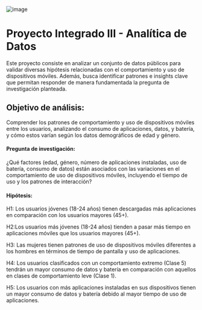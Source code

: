 ![image](https://github.com/user-attachments/assets/112993eb-56db-4453-871f-80b81d6a565f)

# Proyecto Integrado III - Analítica de Datos

Este proyecto consiste en analizar un conjunto de datos públicos para validar diversas hipótesis relacionadas con el comportamiento y uso de dispositivos móviles. Además, busca identificar patrones e insights clave que permitan responder de manera fundamentada la pregunta de investigación planteada.

## Objetivo de análisis:

Comprender los patrones de comportamiento y uso de
dispositivos móviles entre los usuarios, analizando el
consumo de aplicaciones, datos, y batería, y cómo estos
varían según los datos demográficos de edad y género.

#### Pregunta de investigación:

¿Qué factores (edad, género, número de aplicaciones
instaladas, uso de batería, consumo de datos) están
asociados con las variaciones en el comportamiento de
uso de dispositivos móviles, incluyendo el tiempo de uso
y los patrones de interacción?

#### Hipótesis:

H1: Los usuarios jóvenes (18-24 años) tienen descargadas
más aplicaciones en comparación con los usuarios
mayores (45+).

H2:Los usuarios más jóvenes (18-24 años) tienden a pasar
más tiempo en aplicaciones móviles que los usuarios
mayores (45+).

H3: Las mujeres tienen patrones de uso de dispositivos
móviles diferentes a los hombres en términos de tiempo
de pantalla y uso de aplicaciones.

H4: Los usuarios clasificados con un comportamiento
extremo (Clase 5) tendrán un mayor consumo de datos y
batería en comparación con aquellos en clases de
comportamiento leve (Clase 1).

H5: Los usuarios con más aplicaciones instaladas en sus
dispositivos tienen un mayor consumo de datos y batería
debido al mayor tiempo de uso de aplicaciones.

